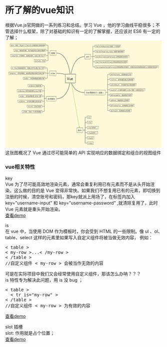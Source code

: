 # 所了解的vue知识
根据Vue.js官网做的一系列练习和总结。学习 Vue ，他的学习曲线平稳很多；不管选择什么框架，除了对基础的知识有一定的了解掌握，还应该对 ES6 有一定的了解；</br>
![image](https://github.com/gyjian/vue/blob/master/img/API.png)</br>
这张图概况了 Vue 通过尽可能简单的 API 实现响应的数据绑定和组合的视图组件</br>
### vue相关特性
key<br>
Vue 为了尽可能高效地渲染元素，通常会重复利用已有元素而不是从头开始渲染。这么做的目的是 Vue 变得非常快。如果我们不想复用已有的元素，即切换到注册的时候，清空账号和密码，那key就派上用场了，在标签内加入 key="username-input" 和 key="username-password" ,就清除复用了，此时 Vue 元素就是重头开始渲染。</br>
[查看demo](https://github.com/gyjian/vue/blob/master/register.html)</br>

is</br>
在 vue 中，当使用 DOM 作为模板时，你会受到 HTML 的一些限制。像 ul 、ol、table、select 这样的元素里如果写入自定义组件将被当做无效内容， 例如：</br>
<pre>
< table >
< my-row >...< /my-row >
< /table >
//自定义组件 < my-row > 会被当作无效的内容
</pre>
可是在实际项目中我们又会经常使用自定义组件，那该怎么办呐？？？</br>
is 特性专为解决此问题，用 is 没 bug ；</br>
<pre>
< table >
  < tr is="my-row" ></tr >
< /table >
//自定义组件 < my-row > 为有效的内容
</pre>
[查看demo](https://github.com/gyjian/vue/blob/master/is.html)</br>

slot 插槽</br>
slot: 作用就是占个位置；</br>
[查看demo](https://github.com/gyjian/vue/blob/master/slot.html)

